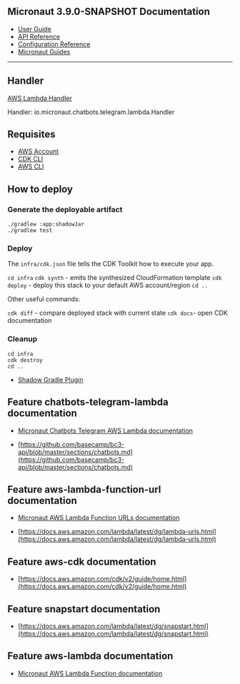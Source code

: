 ## Micronaut 3.9.0-SNAPSHOT Documentation

- [User Guide](https://docs.micronaut.io/snapshot/guide/index.html)
- [API Reference](https://docs.micronaut.io/snapshot/api/index.html)
- [Configuration Reference](https://docs.micronaut.io/snapshot/guide/configurationreference.html)
- [Micronaut Guides](https://guides.micronaut.io/index.html)
---

## Handler

[AWS Lambda Handler](https://docs.aws.amazon.com/lambda/latest/dg/java-handler.html)

Handler: io.micronaut.chatbots.telegram.lambda.Handler


## Requisites

- [AWS Account](https://aws.amazon.com/free/)
- [CDK CLI](https://docs.aws.amazon.com/cdk/v2/guide/cli.html)
- [AWS CLI](https://aws.amazon.com/cli/)

## How to deploy

### Generate the deployable artifact

```
./gradlew :app:shadowJar
./gradlew test
```

### Deploy

The `infra/cdk.json` file tells the CDK Toolkit how to execute your app.

`cd infra`
`cdk synth` - emits the synthesized CloudFormation template
`cdk deploy` - deploy this stack to your default AWS account/region
`cd ..`

Other useful commands:

`cdk diff` - compare deployed stack with current state
`cdk docs`- open CDK documentation

### Cleanup

```
cd infra
cdk destroy
cd ..
```


- [Shadow Gradle Plugin](https://plugins.gradle.org/plugin/com.github.johnrengelman.shadow)
## Feature chatbots-telegram-lambda documentation

- [Micronaut Chatbots Telegram AWS Lambda documentation](https://micronaut-projects.github.io/micronaut-chatbots/latest/guide/index.html#telegramLambda)

- [https://github.com/basecamp/bc3-api/blob/master/sections/chatbots.md](https://github.com/basecamp/bc3-api/blob/master/sections/chatbots.md)


## Feature aws-lambda-function-url documentation

- [Micronaut AWS Lambda Function URLs documentation](https://micronaut-projects.github.io/micronaut-aws/latest/guide/index.html#amazonApiGateway)

- [https://docs.aws.amazon.com/lambda/latest/dg/lambda-urls.html](https://docs.aws.amazon.com/lambda/latest/dg/lambda-urls.html)


## Feature aws-cdk documentation

- [https://docs.aws.amazon.com/cdk/v2/guide/home.html](https://docs.aws.amazon.com/cdk/v2/guide/home.html)


## Feature snapstart documentation

- [https://docs.aws.amazon.com/lambda/latest/dg/snapstart.html](https://docs.aws.amazon.com/lambda/latest/dg/snapstart.html)


## Feature aws-lambda documentation

- [Micronaut AWS Lambda Function documentation](https://micronaut-projects.github.io/micronaut-aws/latest/guide/index.html#lambda)


